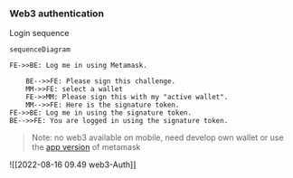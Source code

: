 ### Web3 authentication

Login sequence

```mermaid
sequenceDiagram
      
FE->>BE: Log me in using Metamask.

    BE-->>FE: Please sign this challenge.
    MM->>FE: select a wallet
    FE->>MM: Please sign this with my "active wallet".
    MM-->>FE: Here is the signature token.
FE->>BE: Log me in using the signature token.
BE-->>FE: You are logged in using the signature token.
```

> Note:  no web3 available on mobile, need develop own wallet or use the [app version][mm] of metamask

[mm]: https://consensys.net/blog/news/metamask-mobile-now-available-on-android-and-ios/

![[2022-08-16 09.49 web3-Auth]]